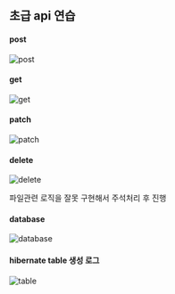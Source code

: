 <h2>초급 api 연습</h2>

<h4>post</h4>

![post](https://github.com/user-attachments/assets/1ba97bba-1eca-41b8-aee6-4863483fba9b)

<h4>get</h4>

![get](https://github.com/user-attachments/assets/a3c4bc6d-2e7b-4726-8ca9-01ce6bd71418)

<h4>patch</h4>

![patch](https://github.com/user-attachments/assets/7d58e2cf-053d-40e0-a1ca-3fd176c783b9)

<h4>delete</h4>

![delete](https://github.com/user-attachments/assets/1fbf1ffc-ffee-4897-be8c-3e3f9e5fec54)

<p> 파일관련 로직을 잘못 구현해서 주석처리 후 진행 </p>

<h4>database</h4>

![database](https://github.com/user-attachments/assets/63ec19f6-bc8b-4561-9ba5-f3a63d37b949)

<h4>hibernate table 생성 로그</h4> 

![table](https://github.com/user-attachments/assets/0c4cb853-25fd-4f4e-8c9c-c41e44f63988)
